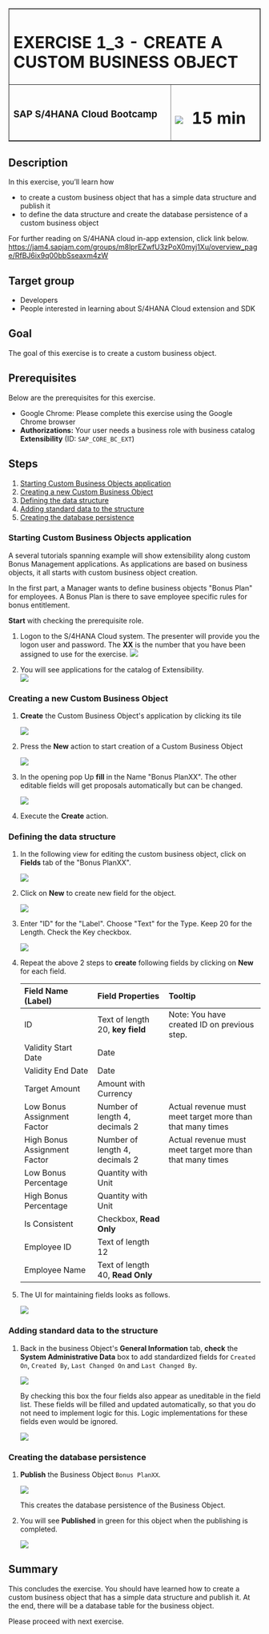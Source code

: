 <table width=100% border=>
<tr><td colspan=2><h1>EXERCISE 1_3 - CREATE A CUSTOM BUSINESS OBJECT</h1></td></tr>
<tr><td><h3>SAP S/4HANA Cloud Bootcamp</h3></td><td><h1><img src="images/clock.png"> &nbsp;15 min</h1></td></tr>
</table>


## Description
In this exercise, you’ll learn how 

* to create a custom business object that has a simple data structure and publish it
* to define the data structure and create the database persistence of a custom business object


For further reading on S/4HANA cloud in-app extension, click link below.
<https://jam4.sapjam.com/groups/m8lprEZwfU3zPoX0myj1Xu/overview_page/RfBJ6ix9q00bbSseaxm4zW>


## Target group

* Developers
* People interested in learning about S/4HANA Cloud extension and SDK  


## Goal

The goal of this exercise is to create a custom business object.


## Prerequisites
  
Below are the prerequisites for this exercise.

* Google Chrome: Please complete this exercise using the Google Chrome browser
* **Authorizations:** Your user needs a business role with business catalog **Extensibility** (ID: `SAP_CORE_BC_EXT`)


## Steps

1. [Starting Custom Business Objects application](#starting-custom-business-objects-application)
1. [Creating a new Custom Business Object](#creating-a-new-custom-business-object)
1. [Defining the data structure](#defining-the-data-structure)
1. [Adding standard data to the structure](#Adding-standard-data-to-the-structure)
1. [Creating the database persistence](#creating-the-database-persistence)



### <a name="starting-custom-business-objects-application"></a> Starting Custom Business Objects application

A several tutorials spanning example will show extensibility along custom Bonus Management applications.
As applications are based on business objects, it all starts with custom business object creation.

In the first part, a Manager wants to define business objects "Bonus Plan" for employees. A Bonus Plan is there to save employee specific rules for bonus entitlement.

**Start** with checking the prerequisite role.

1. Logon to the S/4HANA Cloud system.  The presenter will provide you the logon user and password.  The **XX** is the number that you have been assigned to use for the exercise. 
	![](images/01.png)
	
1. You will see applications for the catalog of Extensibility.  
	![](images/02.png)

### <a name="creating-a-new-custom-business-object"></a> Creating a new Custom Business Object

1. **Create** the Custom Business Object's application by clicking its tile 

	![](images/03.png)
	
1. Press the **New** action to start creation of a Custom Business Object  

	![](images/04.png)
	
1. In the opening pop Up **fill** in the Name "Bonus PlanXX". The other editable fields will get proposals automatically but can be changed.  

	![](images/05.png) 
	
1. Execute the **Create** action.

### <a name="defining-the-data-structure"></a> Defining the data structure

1. In the following view for editing the custom business object, click on **Fields** tab of the "Bonus PlanXX".  

	![](images/06.png) 
	
1. Click on **New** to create new field for the object. 

	![](images/07.png) 
	
1. Enter "ID" for the "Label". Choose "Text" for the Type. Keep 20 for the Length. Check the Key checkbox. 

	![](images/08.png)
	
1. Repeat the above 2 steps to **create** following fields by clicking on **New** for each field.

	| Field Name (Label)     | Field Properties             | Tooltip     |
	| :------------- | :--------------------------- | :-----------|
	| ID             | Text of length 20, **key field** |Note: You have created ID on previous step.|   
	| Validity Start Date | Date    | |
	| Validity End Date | Date | |   
	| Target Amount | Amount with Currency | |   
	| Low Bonus Assignment Factor | Number of length 4, decimals 2 | Actual revenue must meet target more than that many times |
	| High Bonus Assignment Factor | Number of length 4, decimals 2 | Actual revenue must meet target more than that many times |
	| Low Bonus Percentage | Quantity with Unit | |   
	| High Bonus Percentage | Quantity with Unit  | |
	| Is Consistent | Checkbox, **Read Only**  | |
	| Employee ID | Text of length 12  | |
	| Employee Name | Text of length 40, **Read Only**   | |

1. The UI for maintaining fields looks as follows. 

	![](images/09.png) 

### <a name="Adding-standard-data-to-the-structure"></a> Adding standard data to the structure

1. Back in the business Object's **General Information** tab, **check** the **System Administrative Data** box to add standardized fields for `Created On`, `Created By`, `Last Changed On` and `Last Changed By`.  

	![](images/10.png)
	
	By checking this box the four fields also appear as uneditable in the field list.  These fields will be filled and updated automatically, so that you do not need to implement logic for this. Logic implementations for these fields even would be ignored.
	
	![](images/11.png)

### <a name="creating-the-database-persistence"></a> Creating the database persistence

1. **Publish** the Business Object `Bonus PlanXX`.  

	![](images/12.png)
	
	This creates the database persistence of the Business Object.
	
1. You will see **Published** in green for this object when the publishing is completed. 

	![](images/13.png)


## Summary
This concludes the exercise. You should have learned how to create a custom business object that has a simple data structure and publish it. At the end, there will be a database table for the business object. 

Please proceed with next exercise.
